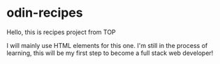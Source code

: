 # odin-recipes
Hello, this is recipes project from TOP

I will mainly use HTML elements for this one.
I'm still in the process of learning, this will be my first step to become a full stack web developer!